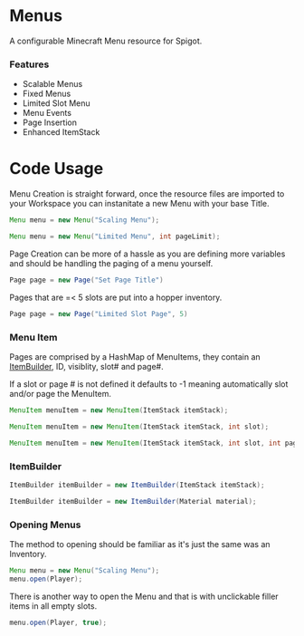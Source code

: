 # Menus
A configurable Minecraft Menu resource for Spigot.
### Features
- Scalable Menus
- Fixed Menus
- Limited Slot Menu
- Menu Events
- Page Insertion
- Enhanced ItemStack

# Code Usage
Menu Creation is straight forward, once the resource files are imported to your Workspace you can instanitate a new Menu with your base Title.
```java
Menu menu = new Menu("Scaling Menu");
```
```java
Menu menu = new Menu("Limited Menu", int pageLimit);
```
Page Creation can be more of a hassle as you are defining more variables and should be handling the paging of a menu yourself.
```java
Page page = new Page("Set Page Title")
```
Pages that are =< 5 slots are put into a hopper inventory.
```java
Page page = new Page("Limited Slot Page", 5)
```

### Menu Item
Pages are comprised by a HashMap of MenuItems, they contain an [ItemBuilder](ItemBuilder), ID, visiblity, slot# and page#.

If a slot or page # is not defined it defaults to -1 meaning automatically slot and/or page the MenuItem.
```java
MenuItem menuItem = new MenuItem(ItemStack itemStack);
```

```java
MenuItem menuItem = new MenuItem(ItemStack itemStack, int slot);
```
```java
MenuItem menuItem = new MenuItem(ItemStack itemStack, int slot, int page);
```

### ItemBuilder
```java
ItemBuilder itemBuilder = new ItemBuilder(ItemStack itemStack);
```
```java
ItemBuilder itemBuilder = new ItemBuilder(Material material);
```

### Opening Menus
The method to opening should be familiar as it's just the same was an Inventory.
```java
Menu menu = new Menu("Scaling Menu");
menu.open(Player);
```
There is another way to open the Menu and that is with unclickable filler items in all empty slots.
```java
menu.open(Player, true);
```
[ItemBuilder]:<ItemBuilder>
